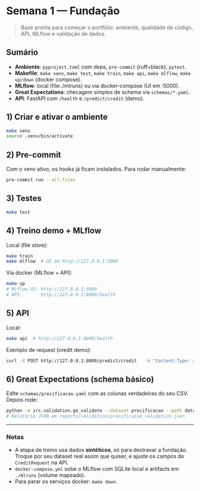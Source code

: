 
# Semana 1 — Fundação

> Base pronta para começar o portfólio: ambiente, qualidade de código, API, MLflow e validação de dados.

## Sumário
- **Ambiente**: `pyproject.toml` com deps, `pre-commit` (ruff+black), `pytest`.
- **Makefile**: `make venv`, `make test`, `make train`, `make api`, `make mlflow`, `make up/down` (docker compose).
- **MLflow**: local (file:./mlruns) ou via docker-compose (UI em :5000).
- **Great Expectations**: checagem simples de schema via `schemas/*.yaml`.
- **API**: FastAPI com `/health` e `/predict/credit` (demo).

## 1) Criar e ativar o ambiente
```bash
make venv
source .venv/bin/activate
```

## 2) Pre-commit
Com o venv ativo, os hooks já ficam instalados. Para rodar manualmente:
```bash
pre-commit run --all-files
```

## 3) Testes
```bash
make test
```

## 4) Treino demo + MLflow
Local (file store):
```bash
make train
make mlflow  # UI em http://127.0.0.1:5000
```

Via docker (MLflow + API):
```bash
make up
# MLflow UI: http://127.0.0.1:5000
# API:       http://127.0.0.1:8000/health
```

## 5) API
Local:
```bash
make api  # http://127.0.0.1:8000/health
```

Exemplo de request (credit demo):
```bash
curl -X POST http://127.0.0.1:8000/predict/credit   -H "Content-Type: application/json"   -d '{"feature_1": 0.1, "feature_2": -0.3, "feature_3": 1.2}'
```

## 6) Great Expectations (schema básico)
Edite `schemas/precificacao.yaml` com as colunas verdadeiras do seu CSV.
Depois rode:
```bash
python -m src.validation.ge_validate --dataset precificacao --path data/Precificacao/sample_submission.csv
# Relatório JSON em reports/validation/precificacao_validation.json
```

---

### Notas
- A etapa de treino usa dados **sintéticos**, só para destravar a fundação.
  Troque por seu dataset real assim que quiser, e ajuste os campos do `CreditRequest` na API.
- `docker-compose.yml` sobe o MLflow com SQLite local e artifacts em `./mlruns` (volume mapeado).
- Para parar os serviços docker: `make down`.

